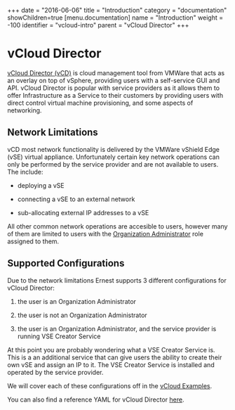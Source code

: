 +++
date = "2016-06-06"
title = "Introduction"
category = "documentation"
showChildren=true
[menu.documentation]
  name = "Introduction"
  weight = -100
  identifier = "vcloud-intro"
  parent = "vCloud Director"
+++

# vCloud Director

[vCloud Director (vCD)](https://www.vmware.com/products/vcloud-director/) is cloud management tool from VMWare that acts as an overlay on top of vSphere, providing users with a self-service GUI and API. vCloud Director is popular with service providers as it allows them to offer Infrastructure as a Service to their customers by providing users with direct control virtual machine provisioning, and some aspects of networking.

## Network Limitations

vCD most network functionality is delivered by the VMWare vShield Edge (vSE) virtual appliance. Unfortunately certain key network operations can only be performed by the service provider and are not available to users. The include:

* deploying a vSE

* connecting a vSE to an external network

* sub-allocating external IP addresses to a vSE

All other common network operations are accesible to users, however many of them are limited to users with the [Organization Administrator](https://pubs.vmware.com/vca/index.jsp?topic=%2Fcom.vmware.vcloud.api.doc_56%2FGUID-BC504F6B-3D38-4F25-AACF-ED584063754F.html) role assigned to them.

## Supported Configurations

Due to the network limitations Ernest supports 3 different configurations for vCloud Director:

1. the user is an Organization Administrator

2. the user is not an Organization Administrator

3. the user is an Organization Administrator, and the service provider is running VSE Creator Service

At this point you are probably wondering what a VSE Creator Service is. This is a an additional service that can give users the ability to create their own vSE and assign an IP to it. The VSE Creator Service is installed and operated by the service provider.

We will cover each of these configurations off in the [vCloud Examples](/documentation/vcloud-examples/).

You can also find a reference YAML for vCloud Director [here](/documentation/vcloud-yaml/).